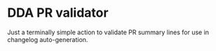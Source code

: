 # DDA PR validator
Just a terminally simple action to validate PR summary lines for use in changelog auto-generation.
